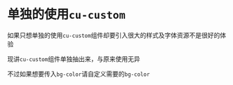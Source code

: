 # 单独的使用`cu-custom`

如果只想单独的使用`cu-custom`组件却要引入很大的样式及字体资源不是很好的体验

现讲`cu-custom`组件单独抽出来，与原来使用无异

不过如果想要传入`bg-color`请自定义需要的`bg-color`